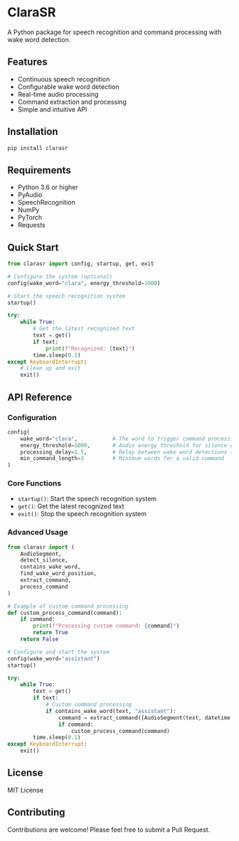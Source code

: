 # ClaraSR

A Python package for speech recognition and command processing with wake word detection.

## Features

- Continuous speech recognition
- Configurable wake word detection
- Real-time audio processing
- Command extraction and processing
- Simple and intuitive API

## Installation

```bash
pip install clarasr
```

## Requirements

- Python 3.6 or higher
- PyAudio
- SpeechRecognition
- NumPy
- PyTorch
- Requests

## Quick Start

```python
from clarasr import config, startup, get, exit

# Configure the system (optional)
config(wake_word="clara", energy_threshold=1000)

# Start the speech recognition system
startup()

try:
    while True:
        # Get the latest recognized text
        text = get()
        if text:
            print(f"Recognized: {text}")
        time.sleep(0.1)
except KeyboardInterrupt:
    # Clean up and exit
    exit()
```

## API Reference

### Configuration

```python
config(
    wake_word="clara",           # The word to trigger command processing
    energy_threshold=1000,       # Audio energy threshold for silence detection
    processing_delay=1.5,        # Delay between wake word detections (seconds)
    min_command_length=3         # Minimum words for a valid command
)
```

### Core Functions

- `startup()`: Start the speech recognition system
- `get()`: Get the latest recognized text
- `exit()`: Stop the speech recognition system

### Advanced Usage

```python
from clarasr import (
    AudioSegment,
    detect_silence,
    contains_wake_word,
    find_wake_word_position,
    extract_command,
    process_command
)

# Example of custom command processing
def custom_process_command(command):
    if command:
        print(f"Processing custom command: {command}")
        return True
    return False

# Configure and start the system
config(wake_word="assistant")
startup()

try:
    while True:
        text = get()
        if text:
            # Custom command processing
            if contains_wake_word(text, "assistant"):
                command = extract_command([AudioSegment(text, datetime.now(), b"")], "assistant")
                if command:
                    custom_process_command(command)
        time.sleep(0.1)
except KeyboardInterrupt:
    exit()
```

## License

MIT License

## Contributing

Contributions are welcome! Please feel free to submit a Pull Request.